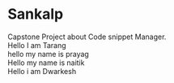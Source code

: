 # Sankalp
Capstone Project about Code snippet Manager.
<br>
Hello I am Tarang
<br>
hello my name is prayag
<br>
Hello my name is naitik
<br>
Hello i am Dwarkesh
